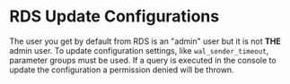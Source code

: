 # RDS Update Configurations

The user you get by default from RDS is an "admin" user but it is not **THE** admin user. To update configuration settings, like `wal_sender_timeout`, parameter groups must be used.  If a query is executed in the console to update the configuration a permission denied will be thrown.
